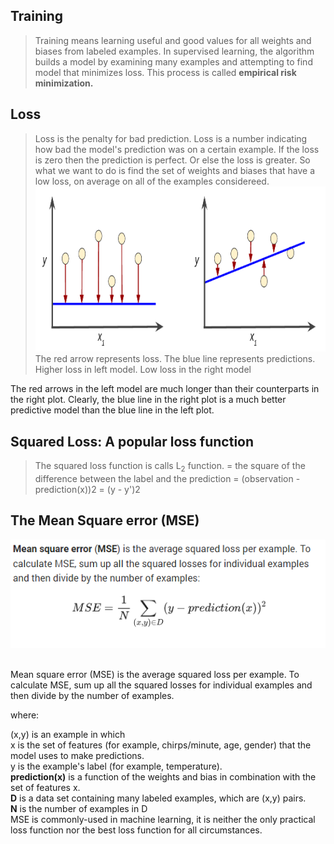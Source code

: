 ## Training
> Training means learning useful and good values for all weights and biases from labeled examples.
In supervised learning, the algorithm builds a model by examining many examples and attempting to find model that minimizes  loss.
This process is called <b>empirical risk minimization.</b>

## Loss
> Loss is the penalty for bad prediction. Loss is a number indicating how bad the model's prediction was on a certain example.
If the loss is zero then the prediction is perfect. Or else the loss is greater. 
So what we want to do is find the set of weights and biases that have a low loss, on average on all of the examples considereed.<br>
![alt text](https://github.com/yashpathack/Supervised-Machine-Learning/blob/master/Resources/10.png)<br>
> The red arrow represents loss.
> The blue line represents predictions. <br>
Higher loss in left model. Low loss in the right model <br>

The red arrows in the left model are much longer than their counterparts in the right plot. Clearly, the blue line in the right plot is a much better predictive model than the blue line in the left plot.

## Squared Loss: A popular loss function
> The squared loss function is calls L<sub>2</sub> function.
= the square of the difference between the label and the prediction
  = (observation - prediction(x))2
  = (y - y')2 <br>
  
 ## The Mean Square error (MSE) <br>
  ![alt text](https://github.com/yashpathack/Supervised-Machine-Learning/blob/master/Resources/11.png)<br>
<br>
  
Mean square error (MSE) is the average squared loss per example. To calculate MSE, sum up all the squared losses for individual examples and then divide by the number of examples.

where:

 (x,y) is an example in which <br>
 x is the set of features (for example, chirps/minute, age, gender) that the model uses to make predictions.<br>
 y is the example's label (for example, temperature).<br>
 __prediction(x)__ is a function of the weights and bias in combination with the set of features x.<br>
 __D__ is a data set containing many labeled examples, which are (x,y) pairs.<br>
 __N__ is the number of examples in D<br>
 MSE is commonly-used in machine learning, it is neither the only practical loss function nor the best loss function for all circumstances.<br>
 



